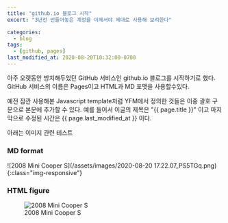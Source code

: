 ```yaml
---
title: "github.io 블로그 시작"
excert: "3년전 만들어놓은 계정을 이제서야 제대로 사용해 보려한다"

categories:
  - blog
tags:
  - [github, pages]
last_modified_at: 2020-08-20T10:32:00-0700
---
```


아주 오랫동안 방치해두었던 GitHub 서비스인 github.io 블로그를 시작하기로 했다.
GitHub 서비스의 이름은 Pages이고 HTML과 MD 포맷을 사용할수있다.

예전 잠깐 사용해본 Javascript template처럼 YFM에서 정의한 것들은 이중 괄호 구문으로 본문에 추가할 수 있다.
예를 들어서 이글의 제목은 "{{ page.title }}" 이고
마지막으로 수정된 시간은 {{ page.last_modified_at }} 이다.

아래는 이미지 관련 테스트

### MD format

![2008 Mini Cooper S](/assets/images/2020-08-20 17.22.07_PS5TGq.png){:class="img-responsive"}

### HTML figure

<figure>
  <img src='{{ "/assets/images/2020-08-20 17.22.07_PS5TGq.png" | relative_url }}' alt='2008 Mini Cooper S' class='img-responsive'>
  <figcaption>2008 Mini Cooper S</figcaption>
</figure>
